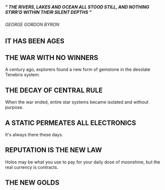 







#####          *" THE RIVERS, LAKES AND OCEAN ALL STOOD STILL, AND NOTHING                           STIRR'D WITHIN THEIR SILENT DEPTHS "*
######                                                  *GEORGE GORDON BYRON*
















## IT HAS BEEN AGES






## THE WAR WITH NO WINNERS
A century ago, explorers found a new form of gemstone in the desolate Tenebris system.




## THE DECAY OF CENTRAL RULE
When the war ended, entire star systems became isolated and without purpose.



## A STATIC PERMEATES ALL ELECTRONICS
It's always there these days.


## REPUTATION IS THE NEW LAW
Holos may be what you use to pay for your daily dose of moonshine, but the real currency is contracts.


## THE NEW GOLDS



